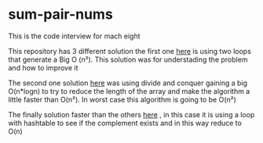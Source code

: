 # sum-pair-nums
This is the code interview for mach eight

This repository has 3 different solution the first one [here](n2solution_two_loops.py) is using two loops that generate a Big O (n²). This solution was for understading the problem and how to improve it

The second one solution [here](n2solution_divide_conquer.py) was using divide and conquer gaining a big O(n*logn) to try to reduce the length of the array and make the algorithm a little faster than O(n²). In worst case this algorithm is going to be O(n²) 

The finally solution faster than the others [here](n_solution_using_hashtable.py) , in this case it is using a loop with hashtable to see if the complement exists and in this way reduce to O(n)


